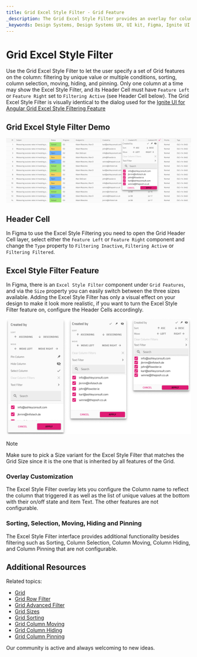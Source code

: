 ```yaml
---
title: Grid Excel Style Filter - Grid Feature
_description: The Grid Excel Style Filter provides an overlay for column manipulations such as sorting, filtering, column selection, moving, hiding, and pinning.
_keywords: Design Systems, Design Systems UX, UI kit, Figma, Ignite UI for Angular, Figma to Angular, Angular, Angular Design System, Export code from Figma, Design Kits for Angular, Figma HTML, Figma to HTML, Figma UI kits
---
```


# Grid Excel Style Filter

Use the Grid Excel Style Filter to let the user specify a set of Grid features on the column: filtering by unique value or multiple conditions, sorting, column selection, moving, hiding, and pinning. Only one column at a time may show the Excel Style Filter, and its Header Cell must have `Feature Left` or `Feature Right` set to `Filtering Active` (see Header Cell below). The Grid Excel Style Filter is visually identical to the dialog used for the [Ignite UI for Angular Grid Excel Style Filtering Feature](https://www.infragistics.com/products/ignite-ui-angular/angular/components/grid/excel_style_filtering.html)

## Grid Excel Style Filter Demo

<img class="responsive-img" src="../images/grid_excel_style_filter_demo.png" srcset="../images/grid_excel_style_filter_demo@2x.png 2x" />

## Header Cell

In Figma to use the Excel Style Filtering you need to open the Grid Header Cell layer, select either the `Feature Left` or `Feature Right` component and change the `Type` property to `Filtering Inactive`, `Filtering Active` or `Filtering Filtered`.

## Excel Style Filter Feature

In Figma, there is an `Excel Style Filter` component under `Grid Features`, and via the `Size` property you can easily switch between the three sizes available. Adding the Excel Style Filter has only a visual effect on your design to make it look more realistic, if you want to turn the Excel Style Filter feature on, configure the Header Cells accordingly.

<img class="responsive-img" src="../images/grid_excel_style_filter_sizes.png" srcset="../images/grid_excel_style_filter_sizes@2x.png 2x" />

> [!Note]
> Make sure to pick a Size variant for the Excel Style Filter that matches the Grid Size since it is the one that is inherited by all features of the Grid.

### Overlay Customization

The Excel Style Filter overlay lets you configure the Column name to reflect the column that triggered it as well as the list of unique values at the bottom with their on/off state and item Text. The other features are not configurable.

### Sorting, Selection, Moving, Hiding and Pinning

The Excel Style Filter interface provides additional functionality besides filtering such as Sorting, Column Selection, Column Moving, Column Hiding, and Column Pinning that are not configurable.

## Additional Resources

Related topics:

- [Grid](grid.md)
- [Grid Row Filter](grid-row-filter.md)
- [Grid Advanced Filter](grid-advanced-filter.md)
- [Grid Sizes](grid-sizes.md)
- [Grid Sorting](grid-sorting.md)
- [Grid Column Moving](grid-column-moving.md)
- [Grid Column Hiding](grid-column-hiding.md)
- [Grid Column Pinning](grid-column-pinning.md)
  <div class="divider--half"></div>

Our community is active and always welcoming to new ideas.
